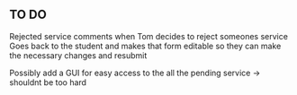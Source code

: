 ## TO DO

Rejected service comments when Tom decides to reject someones service
Goes back to the student and makes that form editable so they can make the necessary changes and resubmit

Possibly add a GUI for easy access to the all the pending service -> shouldnt be too hard
